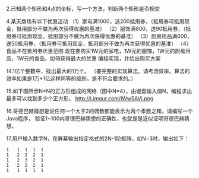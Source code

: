 2.已知两个矩形和4点的坐标，写一个方法，判断两个矩形是否相交

4.某天商场有以下优惠活动
	（1）家电满1000，送200抵用券，（抵用券可抵用现金，抵用部分不做为再次获得优惠的基准）
	（2）服饰满800，送90抵用券，（抵用券可抵用现金，抵用部分不做为再次获得优惠的基准）
	（3）厨房用品满600，送50抵用券，（抵用券可抵用现金，抵用部分不做为再次获得优惠的基准）
	（4）食品不在抵用券优惠范围
	现在要购买1W元的家电，1W元的服饰，1W元的厨房用品，1W元的食品，如何获得最大的优惠
	编程实现，并给出购买方案


14.1亿个整数中，找出最大的1万个。
（要完整的实现算法。请考虑效率。算法的效率如果是1万*1亿这样同等的级别，是不符合要求的。）

15.如下图所示N*N的正方形组成的网络（图中N=4），由键盘输入值N，编程求出最多可以找到多少个正方形。
http://i.imgur.com/lWw5AVi.png

16.哥德巴赫猜想是说任何一个大于2的偶数都能表示为两个素数之和。请编写一个Java程序，
验证1~100内哥德巴赫猜想的正确性，也就是是近似证明哥德巴赫猜想。

17.用户输入数字N，在屏幕输出指定格式的2N-1阶矩阵，如N=3时，输出如下：
	
    1	1  1  1  1
	1	2  2  2  1
	1	2  3  2  1
	1	2  2  2  1
	1	1  1  1  1